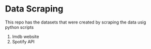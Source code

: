 # Data Scraping

This repo has the datasets that were created by scraping the data usig python scripts 
1. Imdb website
2. Spotify API
